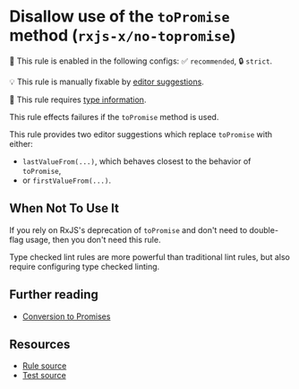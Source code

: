 # Disallow use of the `toPromise` method (`rxjs-x/no-topromise`)

💼 This rule is enabled in the following configs: ✅ `recommended`, 🔒 `strict`.

💡 This rule is manually fixable by [editor suggestions](https://eslint.org/docs/latest/use/core-concepts#rule-suggestions).

💭 This rule requires [type information](https://typescript-eslint.io/linting/typed-linting).

<!-- end auto-generated rule header -->

This rule effects failures if the `toPromise` method is used.

This rule provides two editor suggestions which replace `toPromise` with either:

- `lastValueFrom(...)`, which behaves closest to the behavior of `toPromise`,
- or `firstValueFrom(...)`.

## When Not To Use It

If you rely on RxJS's deprecation of `toPromise` and don't need to double-flag usage,
then you don't need this rule.

Type checked lint rules are more powerful than traditional lint rules, but also require configuring type checked linting.

## Further reading

- [Conversion to Promises](https://rxjs.dev/deprecations/to-promise)

## Resources

- [Rule source](https://github.com/JasonWeinzierl/eslint-plugin-rxjs-x/blob/main/src/rules/no-topromise.ts)
- [Test source](https://github.com/JasonWeinzierl/eslint-plugin-rxjs-x/blob/main/tests/rules/no-topromise.test.ts)
